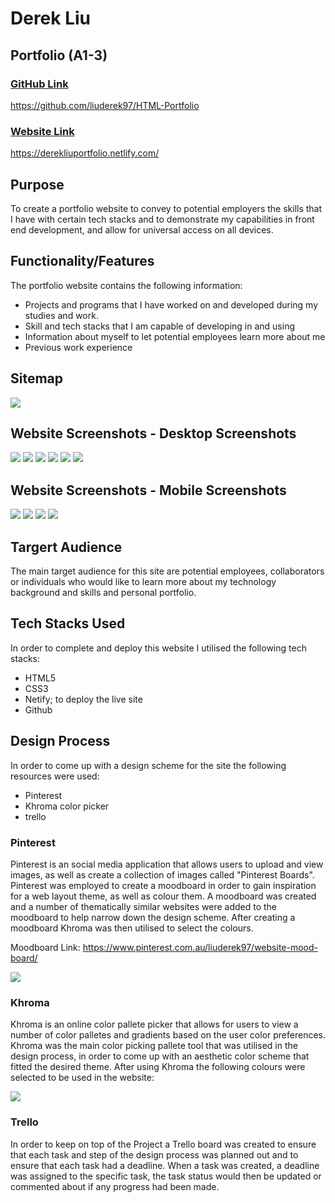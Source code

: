 # Derek Liu

## Portfolio (A1-3)

### <u>GitHub Link</u>

<https://github.com/liuderek97/HTML-Portfolio>

### <u>Website Link</u>

<https://derekliuportfolio.netlify.com/>

## Purpose

To create a portfolio website to convey to potential employers the skills that I have with certain tech stacks and to demonstrate my capabilities in front end development, and allow for universal access on all devices.

## Functionality/Features

The portfolio website contains the following information:

- Projects and programs that I have worked on and developed during my studies and work.
- Skill and tech stacks that I am capable of developing in and using 
- Information about myself to let potential employees learn more about me
- Previous work experience 

## Sitemap

<img src="images/Sitemap.png" >

## Website Screenshots - Desktop Screenshots


<img src="images/Home Screen Shot.png"   />  


<img src="images/Projects Screenshot.png" /> 


<img src="images/Projects pt2 screenshot.png" >  


<img src="images/Skills screenshot.png" />  


<img src="images/Skills Pt2.png"  />  


<img src="images/About screenshot.png" />

## Website Screenshots - Mobile Screenshots

<img src="images/Mobile Screenshot.png">


<img src="images/Mobile projects screenshot.png">


<img src="images/Mobile Skills Screenshot.png">


<img src="images/About mobile screenshot.png">


## Targert Audience 

The main target audience for this site are potential employees, collaborators or individuals who would like to learn more about my technology background and skills and personal portfolio.

## Tech Stacks Used

In order to complete and deploy this website I utilised the following tech stacks:
* HTML5
* CSS3
* Netify; to deploy the live site
* Github

## Design Process

In order to come up with a design scheme for the site the following resources were used:
* Pinterest
* Khroma color picker
* trello 

### Pinterest

Pinterest is an social media application that allows users to upload and view images, as well as create a collection of images called "Pinterest Boards". Pinterest was employed to create a moodboard in order to gain inspiration for a web layout theme, as well as colour them. A moodboard was created and a number of thematically  similar websites were added to the moodboard to help narrow down the design scheme. After creating a moodboard Khroma was then utilised to select the colours.

Moodboard Link: <https://www.pinterest.com.au/liuderek97/website-mood-board/>

<img src="images/Moodboard.png">

### Khroma

Khroma is an online color pallete picker that allows for users to view a number of color palletes and gradients based on the user color preferences. Khroma was the main color picking pallete tool that was utilised in the design process, in order to come up with an aesthetic color scheme that fitted the desired theme. After using Khroma the following colours were selected to be used in the website:

<img src="images/Khroma Screenshot">


### Trello

In order to keep on top of the Project a Trello board was created to ensure that each task and step of the design process was planned out and to ensure that each task had a deadline. When a task was created, a deadline was assigned to the specific task, the task status would then be updated or commented about if any progress had been made.

